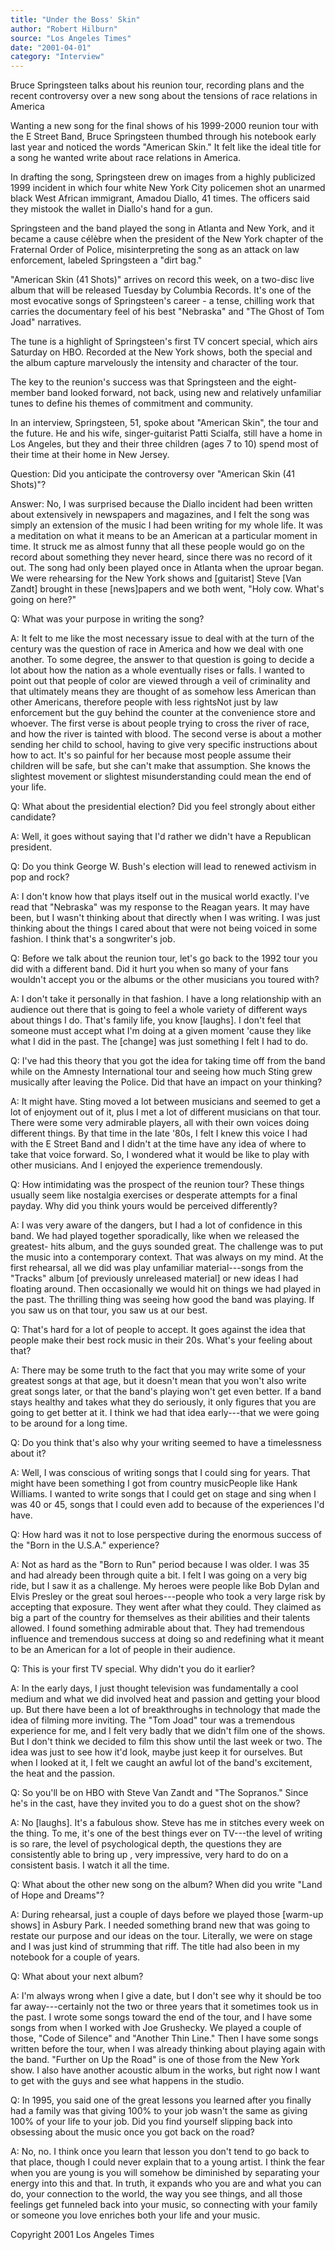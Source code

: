 ```yaml
---
title: "Under the Boss' Skin"
author: "Robert Hilburn"
source: "Los Angeles Times"
date: "2001-04-01"
category: "Interview"
---
```


Bruce Springsteen talks about his reunion tour, recording plans and the recent controversy over a new song about the tensions of race relations in America

Wanting a new song for the final shows of his 1999-2000 reunion tour with the E Street Band, Bruce Springsteen thumbed through his notebook early last year and noticed the words "American Skin." It felt like the ideal title for a song he wanted write about race relations in America.

In drafting the song, Springsteen drew on images from a highly publicized 1999 incident in which four white New York City policemen shot an unarmed black West African immigrant, Amadou Diallo, 41 times. The officers said they mistook the wallet in Diallo's hand for a gun.

Springsteen and the band played the song in Atlanta and New York, and it became a cause célèbre when the president of the New York chapter of the Fraternal Order of Police, misinterpreting the song as an attack on law enforcement, labeled Springsteen a "dirt bag."

"American Skin (41 Shots)" arrives on record this week, on a two-disc live album that will be released Tuesday by Columbia Records. It's one of the most evocative songs of Springsteen's career - a tense, chilling work that carries the documentary feel of his best "Nebraska" and "The Ghost of Tom Joad" narratives.

The tune is a highlight of Springsteen's first TV concert special, which airs Saturday on HBO. Recorded at the New York shows, both the special and the album capture marvelously the intensity and character of the tour.

The key to the reunion's success was that Springsteen and the eight-member band looked forward, not back, using new and relatively unfamiliar tunes to define his themes of commitment and community.

In an interview, Springsteen, 51, spoke about "American Skin", the tour and the future. He and his wife, singer-guitarist Patti Scialfa, still have a home in Los Angeles, but they and their three children (ages 7 to 10) spend most of their time at their home in New Jersey.

Question: Did you anticipate the controversy over "American Skin (41 Shots)"?

Answer: No, I was surprised because the Diallo incident had been written about extensively in newspapers and magazines, and I felt the song was simply an extension of the music I had been writing for my whole life. It was a meditation on what it means to be an American at a particular moment in time. It struck me as almost funny that all these people would go on the record about something they never heard, since there was no record of it out. The song had only been played once in Atlanta when the uproar began. We were rehearsing for the New York shows and [guitarist] Steve [Van Zandt] brought in these [news]papers and we both went, "Holy cow. What's going on here?"

Q: What was your purpose in writing the song?

A: It felt to me like the most necessary issue to deal with at the turn of the century was the question of race in America and how we deal with one another. To some degree, the answer to that question is going to decide a lot about how the nation as a whole eventually rises or falls. I wanted to point out that people of color are viewed through a veil of criminality and that ultimately means they are thought of as somehow less American than other Americans, therefore people with less rightsNot just by law enforcement but the guy behind the counter at the convenience store and whoever. The first verse is about people trying to cross the river of race, and how the river is tainted with blood. The second verse is about a mother sending her child to school, having to give very specific instructions about how to act. It's so painful for her because most people assume their children will be safe, but she can't make that assumption. She knows the slightest movement or slightest misunderstanding could mean the end of your life.

Q: What about the presidential election? Did you feel strongly about either candidate?

A: Well, it goes without saying that I'd rather we didn't have a Republican president.

Q: Do you think George W. Bush's election will lead to renewed activism in pop and rock?

A: I don't know how that plays itself out in the musical world exactly. I've read that "Nebraska" was my response to the Reagan years. It may have been, but I wasn't thinking about that directly when I was writing. I was just thinking about the things I cared about that were not being voiced in some fashion. I think that's a songwriter's job.

Q: Before we talk about the reunion tour, let's go back to the 1992 tour you did with a different band. Did it hurt you when so many of your fans wouldn't accept you or the albums or the other musicians you toured with?

A: I don't take it personally in that fashion. I have a long relationship with an audience out there that is going to feel a whole variety of different ways about things I do. That's family life, you know [laughs]. I don't feel that someone must accept what I'm doing at a given moment 'cause they like what I did in the past. The [change] was just something I felt I had to do.

Q: I've had this theory that you got the idea for taking time off from the band while on the Amnesty International tour and seeing how much Sting grew musically after leaving the Police. Did that have an impact on your thinking?

A: It might have. Sting moved a lot between musicians and seemed to get a lot of enjoyment out of it, plus I met a lot of different musicians on that tour. There were some very admirable players, all with their own voices doing different things. By that time in the late '80s, I felt I knew this voice I had with the E Street Band and I didn't at the time have any idea of where to take that voice forward. So, I wondered what it would be like to play with other musicians. And I enjoyed the experience tremendously.

Q: How intimidating was the prospect of the reunion tour? These things usually seem like nostalgia exercises or desperate attempts for a final payday. Why did you think yours would be perceived differently?

A: I was very aware of the dangers, but I had a lot of confidence in this band. We had played together sporadically, like when we released the greatest- hits album, and the guys sounded great. The challenge was to put the music into a contemporary context. That was always on my mind. At the first rehearsal, all we did was play unfamiliar material---songs from the "Tracks" album [of previously unreleased material] or new ideas I had floating around. Then occasionally we would hit on things we had played in the past. The thrilling thing was seeing how good the band was playing. If you saw us on that tour, you saw us at our best.

Q: That's hard for a lot of people to accept. It goes against the idea that people make their best rock music in their 20s. What's your feeling about that?

A: There may be some truth to the fact that you may write some of your greatest songs at that age, but it doesn't mean that you won't also write great songs later, or that the band's playing won't get even better. If a band stays healthy and takes what they do seriously, it only figures that you are going to get better at it. I think we had that idea early---that we were going to be around for a long time.

Q: Do you think that's also why your writing seemed to have a timelessness about it?

A: Well, I was conscious of writing songs that I could sing for years. That might have been something I got from country musicPeople like Hank Williams. I wanted to write songs that I could get on stage and sing when I was 40 or 45, songs that I could even add to because of the experiences I'd have.

Q: How hard was it not to lose perspective during the enormous success of the "Born in the U.S.A." experience?

A: Not as hard as the "Born to Run" period because I was older. I was 35 and had already been through quite a bit. I felt I was going on a very big ride, but I saw it as a challenge. My heroes were people like Bob Dylan and Elvis Presley or the great soul heroes---people who took a very large risk by accepting that exposure. They went after what they could. They claimed as big a part of the country for themselves as their abilities and their talents allowed. I found something admirable about that. They had tremendous influence and tremendous success at doing so and redefining what it meant to be an American for a lot of people in their audience.

Q: This is your first TV special. Why didn't you do it earlier?

A: In the early days, I just thought television was fundamentally a cool medium and what we did involved heat and passion and getting your blood up. But there have been a lot of breakthroughs in technology that made the idea of filming more inviting. The "Tom Joad" tour was a tremendous experience for me, and I felt very badly that we didn't film one of the shows. But I don't think we decided to film this show until the last week or two. The idea was just to see how it'd look, maybe just keep it for ourselves. But when I looked at it, I felt we caught an awful lot of the band's excitement, the heat and the passion.

Q: So you'll be on HBO with Steve Van Zandt and "The Sopranos." Since he's in the cast, have they invited you to do a guest shot on the show?

A: No [laughs]. It's a fabulous show. Steve has me in stitches every week on the thing. To me, it's one of the best things ever on TV---the level of writing is so rare, the level of psychological depth, the questions they are consistently able to bring up , very impressive, very hard to do on a consistent basis. I watch it all the time.

Q: What about the other new song on the album? When did you write "Land of Hope and Dreams"?

A: During rehearsal, just a couple of days before we played those [warm-up shows] in Asbury Park. I needed something brand new that was going to restate our purpose and our ideas on the tour. Literally, we were on stage and I was just kind of strumming that riff. The title had also been in my notebook for a couple of years.

Q: What about your next album?

A: I'm always wrong when I give a date, but I don't see why it should be too far away---certainly not the two or three years that it sometimes took us in the past. I wrote some songs toward the end of the tour, and I have some songs from when I worked with Joe Grushecky. We played a couple of those, "Code of Silence" and "Another Thin Line." Then I have some songs written before the tour, when I was already thinking about playing again with the band. "Further on Up the Road" is one of those from the New York show. I also have another acoustic album in the works, but right now I want to get with the guys and see what happens in the studio.

Q: In 1995, you said one of the great lessons you learned after you finally had a family was that giving 100% to your job wasn't the same as giving 100% of your life to your job. Did you find yourself slipping back into obsessing about the music once you got back on the road?

A: No, no. I think once you learn that lesson you don't tend to go back to that place, though I could never explain that to a young artist. I think the fear when you are young is you will somehow be diminished by separating your energy into this and that. In truth, it expands who you are and what you can do, your connection to the world, the way you see things, and all those feelings get funneled back into your music, so connecting with your family or someone you love enriches both your life and your music.

Copyright 2001 Los Angeles Times